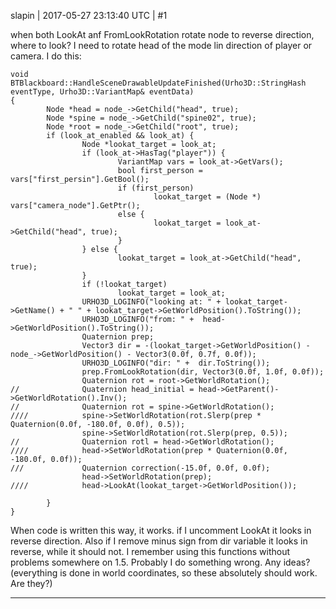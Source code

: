 slapin | 2017-05-27 23:13:40 UTC | #1

when both LookAt anf FromLookRotation rotate node to reverse direction, where to look?
I need to rotate head of the mode lin direction of player or camera. I do this:

    void BTBlackboard::HandleSceneDrawableUpdateFinished(Urho3D::StringHash eventType, Urho3D::VariantMap& eventData)
    {
            Node *head = node_->GetChild("head", true);
            Node *spine = node_->GetChild("spine02", true);
            Node *root = node_->GetChild("root", true);
            if (look_at_enabled && look_at) {
                    Node *lookat_target = look_at;
                    if (look_at->HasTag("player")) {
                            VariantMap vars = look_at->GetVars();
                            bool first_person = vars["first_persin"].GetBool();
                            if (first_person)
                                    lookat_target = (Node *) vars["camera_node"].GetPtr();
                            else {
                                    lookat_target = look_at->GetChild("head", true);
                            }
                    } else {
                            lookat_target = look_at->GetChild("head", true);
                    }
                    if (!lookat_target)
                            lookat_target = look_at;
                    URHO3D_LOGINFO("looking at: " + lookat_target->GetName() + " " + lookat_target->GetWorldPosition().ToString());
                    URHO3D_LOGINFO("from: " +  head->GetWorldPosition().ToString());
                    Quaternion prep;
                    Vector3 dir = -(lookat_target->GetWorldPosition() - node_->GetWorldPosition() - Vector3(0.0f, 0.7f, 0.0f));
                    URHO3D_LOGINFO("dir: " +  dir.ToString());
                    prep.FromLookRotation(dir, Vector3(0.0f, 1.0f, 0.0f));
                    Quaternion rot = root->GetWorldRotation();
    //              Quaternion head_initial = head->GetParent()->GetWorldRotation().Inv();
    //              Quaternion rot = spine->GetWorldRotation();
    ////            spine->SetWorldRotation(rot.Slerp(prep * Quaternion(0.0f, -180.0f, 0.0f), 0.5));
                    spine->SetWorldRotation(rot.Slerp(prep, 0.5));
    //              Quaternion rotl = head->GetWorldRotation();
    ////            head->SetWorldRotation(prep * Quaternion(0.0f, -180.0f, 0.0f));
    ///             Quaternion correction(-15.0f, 0.0f, 0.0f);
                    head->SetWorldRotation(prep);
    ////            head->LookAt(lookat_target->GetWorldPosition());

            }
    }

When code is written this way, it works. if I uncomment LookAt it looks in reverse direction.
Also if I remove minus sign from dir variable it looks in reverse, while it should not.
I remember using this functions without problems somewhere on 1.5. Probably I do something wrong.
Any ideas? (everything is done in world coordinates, so these absolutely should work. Are they?)

-------------------------

